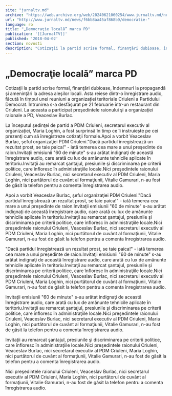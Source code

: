 ```yaml
---
site: "jurnaltv.md"
archive: "https://web.archive.org/web/20240621060254/www.jurnaltv.md/news/f6bb8aa45af868b9/democratie-"
url: "http://www.jurnaltv.md/news/f6bb8aa45af868b9/democratie-"
language: ro
title: "„Democraţie locală” marca PD"
publication: '[[JurnalTV]]'
published: '2018-04-02'
section: novosti
description: "Cotizaţii la partid scrise formal, finanţări dubioase, îndemnuri la propagandă şi ameninţări la adresa aleşilor locali. Asta reiese dintr-o înregistrare audio, făcută în timpul unei reuniuni a organizaţiei teritoriale Criuleni a Partidului Democrat. Întrunirea s-a desfăşurat pe 21 februarie într-un restaurant din Criuleni. La aceasta a participat preşedintele raionului şi a organizaţiei raionale a PD, Veaceslav Burlac."
---
```


# „Democraţie locală” marca PD

Cotizaţii la partid scrise formal, finanţări dubioase, îndemnuri la propagandă şi ameninţări la adresa aleşilor locali. Asta reiese dintr-o înregistrare audio, făcută în timpul unei reuniuni a organizaţiei teritoriale Criuleni a Partidului Democrat. Întrunirea s-a desfăşurat pe 21 februarie într-un restaurant din Criuleni. La aceasta a participat preşedintele raionului şi a organizaţiei raionale a PD, Veaceslav Burlac.

La începutul şedinţei de partid a PDM Criuleni, secretarul executiv al organizaţiei, Maria Loghin, a fost surprinsă în timp ce îi instruieşte pe cei prezenţi cum să înregistreze cotizaţii formale.Apoi a vorbit Veaceslav Burlac, șeful organizaţiei PDM Criuleni."Dacă partidul înregistrează un rezultat prost, se taie paica!" - iată temerea cea mare a unui preşedinte de raion.Invitaţii emisiunii "60 de minute" s-au arătat indignaţi de această înregistrare audio, care arată cu lux de amănunte tehnicile aplicate în teritoriu.Invitaţii au remarcat şantajul, presiunile şi discriminarea pe criterii politice, care înfloresc în administraţiile locale.Nici preşedintele raionului Criuleni, Veaceslav Burlac, nici secretarul executiv al PDM Criuleni, Maria Loghin, nici purtătorul de cuvânt al formaţiunii, Vitalie Gamurari, n-au fost de găsit la telefon pentru a comenta înregistrarea audio.

Apoi a vorbit Veaceslav Burlac, șeful organizaţiei PDM Criuleni."Dacă partidul înregistrează un rezultat prost, se taie paica!" - iată temerea cea mare a unui preşedinte de raion.Invitaţii emisiunii "60 de minute" s-au arătat indignaţi de această înregistrare audio, care arată cu lux de amănunte tehnicile aplicate în teritoriu.Invitaţii au remarcat şantajul, presiunile şi discriminarea pe criterii politice, care înfloresc în administraţiile locale.Nici preşedintele raionului Criuleni, Veaceslav Burlac, nici secretarul executiv al PDM Criuleni, Maria Loghin, nici purtătorul de cuvânt al formaţiunii, Vitalie Gamurari, n-au fost de găsit la telefon pentru a comenta înregistrarea audio.

"Dacă partidul înregistrează un rezultat prost, se taie paica!" - iată temerea cea mare a unui preşedinte de raion.Invitaţii emisiunii "60 de minute" s-au arătat indignaţi de această înregistrare audio, care arată cu lux de amănunte tehnicile aplicate în teritoriu.Invitaţii au remarcat şantajul, presiunile şi discriminarea pe criterii politice, care înfloresc în administraţiile locale.Nici preşedintele raionului Criuleni, Veaceslav Burlac, nici secretarul executiv al PDM Criuleni, Maria Loghin, nici purtătorul de cuvânt al formaţiunii, Vitalie Gamurari, n-au fost de găsit la telefon pentru a comenta înregistrarea audio.

Invitaţii emisiunii "60 de minute" s-au arătat indignaţi de această înregistrare audio, care arată cu lux de amănunte tehnicile aplicate în teritoriu.Invitaţii au remarcat şantajul, presiunile şi discriminarea pe criterii politice, care înfloresc în administraţiile locale.Nici preşedintele raionului Criuleni, Veaceslav Burlac, nici secretarul executiv al PDM Criuleni, Maria Loghin, nici purtătorul de cuvânt al formaţiunii, Vitalie Gamurari, n-au fost de găsit la telefon pentru a comenta înregistrarea audio.

Invitaţii au remarcat şantajul, presiunile şi discriminarea pe criterii politice, care înfloresc în administraţiile locale.Nici preşedintele raionului Criuleni, Veaceslav Burlac, nici secretarul executiv al PDM Criuleni, Maria Loghin, nici purtătorul de cuvânt al formaţiunii, Vitalie Gamurari, n-au fost de găsit la telefon pentru a comenta înregistrarea audio.

Nici preşedintele raionului Criuleni, Veaceslav Burlac, nici secretarul executiv al PDM Criuleni, Maria Loghin, nici purtătorul de cuvânt al formaţiunii, Vitalie Gamurari, n-au fost de găsit la telefon pentru a comenta înregistrarea audio.